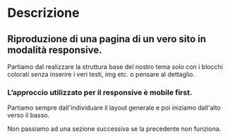 # Descrizione
## Riproduzione di una pagina di un vero sito in modalità responsive.

Partiamo dal realizzare la struttura base del nostro tema solo con i blocchi colorati senza inserire i veri testi, img etc. o pensare al dettaglio.

### L’approccio utilizzato per il responsive è mobile first.

Partiamo sempre dall'individuare il layout generale e poi iniziamo dall'alto verso il basso.

Non passiamo ad una sezione successiva se la precedente non funziona.
